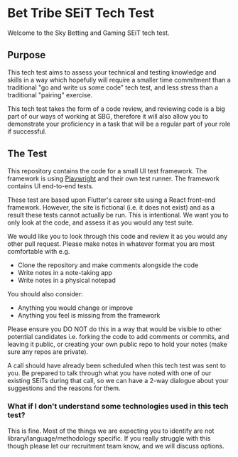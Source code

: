 # Bet Tribe SEiT Tech Test

Welcome to the Sky Betting and Gaming SEiT tech test.

## Purpose

This tech test aims to assess your technical and testing knowledge and skills in a way which hopefully will require 
a smaller time commitment than a traditional "go and write us some code" tech test, and less stress than a traditional 
"pairing" exercise.

This tech test takes the form of a code review, and reviewing code is a big part of our ways of working at SBG, 
therefore it will also allow you to demonstrate your proficiency in a task that will be a regular part of your 
role if successful.

## The Test

This repository contains the code for a small UI test framework. The framework is using [Playwright](https://playwright.dev/) and their own test runner.
The framework contains UI end-to-end tests.

These test are based upon Flutter's career site using a React front-end framework.
However, the site is fictional (i.e. it does not exist) and as a result these tests cannot actually be run.
This is intentional. We want you to only look at the code, and assess it as you would any test suite.

We would like you to look through this code and review it as you would any other pull request. Please make notes in whatever 
format you are most comfortable with e.g.
* Clone the repository and make comments alongside the code
* Write notes in a note-taking app
* Write notes in a physical notepad

You should also consider:
* Anything you would change or improve
* Anything you feel is missing from the framework

Please ensure you DO NOT do this in a way that would be visible to other potential candidates i.e. forking the code
to add comments or commits, and leaving it public, or creating your own public repo to hold your notes
(make sure any repos are private).

A call should have already been scheduled when this tech test was sent to you. Be prepared to talk through what you 
have noted with one of our existing SEiTs during that call, so we can have a 2-way dialogue about your suggestions and the 
reasons for them.

### What if I don't understand some technologies used in this tech test?

This is fine. Most of the things we are expecting you to identify are not library/language/methodology specific. If you 
really struggle with this though please let our recruitment team know, and we will discuss options.

